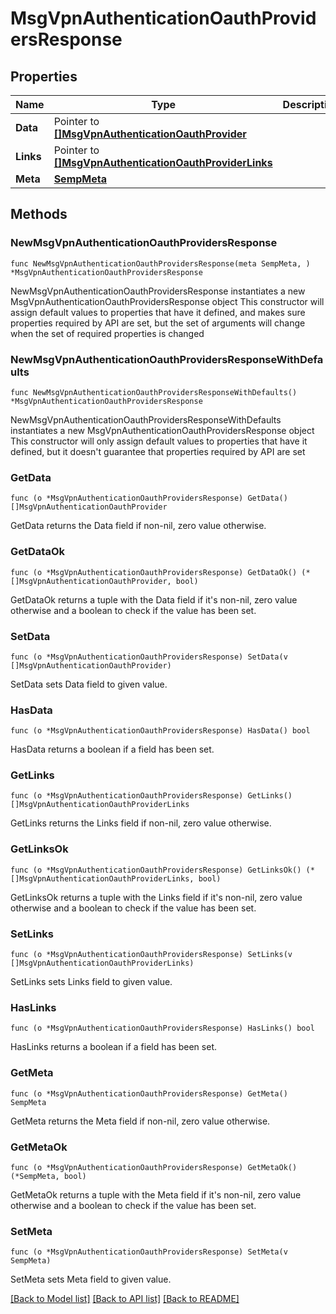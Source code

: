# MsgVpnAuthenticationOauthProvidersResponse

## Properties

Name | Type | Description | Notes
------------ | ------------- | ------------- | -------------
**Data** | Pointer to [**[]MsgVpnAuthenticationOauthProvider**](MsgVpnAuthenticationOauthProvider.md) |  | [optional] 
**Links** | Pointer to [**[]MsgVpnAuthenticationOauthProviderLinks**](MsgVpnAuthenticationOauthProviderLinks.md) |  | [optional] 
**Meta** | [**SempMeta**](SempMeta.md) |  | 

## Methods

### NewMsgVpnAuthenticationOauthProvidersResponse

`func NewMsgVpnAuthenticationOauthProvidersResponse(meta SempMeta, ) *MsgVpnAuthenticationOauthProvidersResponse`

NewMsgVpnAuthenticationOauthProvidersResponse instantiates a new MsgVpnAuthenticationOauthProvidersResponse object
This constructor will assign default values to properties that have it defined,
and makes sure properties required by API are set, but the set of arguments
will change when the set of required properties is changed

### NewMsgVpnAuthenticationOauthProvidersResponseWithDefaults

`func NewMsgVpnAuthenticationOauthProvidersResponseWithDefaults() *MsgVpnAuthenticationOauthProvidersResponse`

NewMsgVpnAuthenticationOauthProvidersResponseWithDefaults instantiates a new MsgVpnAuthenticationOauthProvidersResponse object
This constructor will only assign default values to properties that have it defined,
but it doesn't guarantee that properties required by API are set

### GetData

`func (o *MsgVpnAuthenticationOauthProvidersResponse) GetData() []MsgVpnAuthenticationOauthProvider`

GetData returns the Data field if non-nil, zero value otherwise.

### GetDataOk

`func (o *MsgVpnAuthenticationOauthProvidersResponse) GetDataOk() (*[]MsgVpnAuthenticationOauthProvider, bool)`

GetDataOk returns a tuple with the Data field if it's non-nil, zero value otherwise
and a boolean to check if the value has been set.

### SetData

`func (o *MsgVpnAuthenticationOauthProvidersResponse) SetData(v []MsgVpnAuthenticationOauthProvider)`

SetData sets Data field to given value.

### HasData

`func (o *MsgVpnAuthenticationOauthProvidersResponse) HasData() bool`

HasData returns a boolean if a field has been set.

### GetLinks

`func (o *MsgVpnAuthenticationOauthProvidersResponse) GetLinks() []MsgVpnAuthenticationOauthProviderLinks`

GetLinks returns the Links field if non-nil, zero value otherwise.

### GetLinksOk

`func (o *MsgVpnAuthenticationOauthProvidersResponse) GetLinksOk() (*[]MsgVpnAuthenticationOauthProviderLinks, bool)`

GetLinksOk returns a tuple with the Links field if it's non-nil, zero value otherwise
and a boolean to check if the value has been set.

### SetLinks

`func (o *MsgVpnAuthenticationOauthProvidersResponse) SetLinks(v []MsgVpnAuthenticationOauthProviderLinks)`

SetLinks sets Links field to given value.

### HasLinks

`func (o *MsgVpnAuthenticationOauthProvidersResponse) HasLinks() bool`

HasLinks returns a boolean if a field has been set.

### GetMeta

`func (o *MsgVpnAuthenticationOauthProvidersResponse) GetMeta() SempMeta`

GetMeta returns the Meta field if non-nil, zero value otherwise.

### GetMetaOk

`func (o *MsgVpnAuthenticationOauthProvidersResponse) GetMetaOk() (*SempMeta, bool)`

GetMetaOk returns a tuple with the Meta field if it's non-nil, zero value otherwise
and a boolean to check if the value has been set.

### SetMeta

`func (o *MsgVpnAuthenticationOauthProvidersResponse) SetMeta(v SempMeta)`

SetMeta sets Meta field to given value.



[[Back to Model list]](../README.md#documentation-for-models) [[Back to API list]](../README.md#documentation-for-api-endpoints) [[Back to README]](../README.md)


